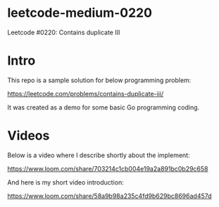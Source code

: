 # leetcode-medium-0220

Leetcode #0220: Contains duplicate III

# Intro

This repo is a sample solution for below programming problem:

https://leetcode.com/problems/contains-duplicate-iii/

It was created as a demo for some basic Go programming coding.

# Videos

Below is a video where I describe shortly about the implement:

https://www.loom.com/share/703214c1cb004e19a2a891bc0b29c658

And here is my short video introduction:

https://www.loom.com/share/58a9b98a235c4fd9b629bc8696ad457d
